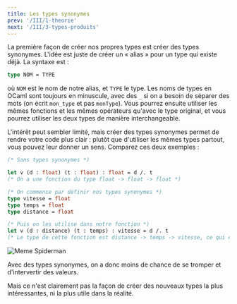 ```yaml
---
title: Les types synonymes
prev: '/III/1-theorie'
next: '/III/3-types-produits'
---
```


La première façon de créer nos propres types est créer des types synonymes.
L'idée est juste de créer un « alias » pour un type qui existe déjà.
La syntaxe est :

```ocaml
type NOM = TYPE
```

où `NOM` est le nom de notre alias, et `TYPE` le type. Les noms de types en OCaml
sont toujours en minuscule, avec des `_` si on a besoin de séparer des mots (on
écrit `mon_type` et pas `monType`). Vous pourrez ensuite utiliser les mêmes fonctions
et les mêmes opérateurs qu'avec le type original, et vous pourrez utiliser les deux types
de manière interchangeable.

L'intérêt peut sembler limité, mais créer des types synonymes permet de rendre
votre code plus clair : plutôt que d'utiliser les mêmes types partout, vous pouvez
leur donner un sens. Comparez ces deux exemples :

```ocaml
(* Sans types synonymes *)

let v (d : float) (t : float) : float = d /. t
(* On a une fonction du type float -> float -> float *)
```

```ocaml
(* On commence par définir nos types synonymes *)
type vitesse = float
type temps = float
type distance = float

(* Puis on les utilise dans notre fonction *)
let v (d : distance) (t : temps) : vitesse = d /. t
(* Le type de cette fonction est distance -> temps -> vitesse, ce qui est beaucoup plus clair *)
```

![Meme Spiderman](/images/spiderman.jpg)

Avec des types synonymes, on a donc moins de chance de se tromper et d'intervertir des valeurs.

Mais ce n'est clairement pas la façon de créer des nouveaux types la plus intéressantes,
ni la plus utile dans la réalité.

